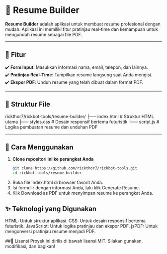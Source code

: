 # 📝 Resume Builder

**Resume Builder** adalah aplikasi untuk membuat resume profesional dengan mudah. Aplikasi ini memiliki fitur pratinjau real-time dan kemampuan untuk mengunduh resume sebagai file PDF.  

---

## 🌟 Fitur  
✔️ **Form Input**: Masukkan informasi nama, email, telepon, dan lainnya.  
✔️ **Pratinjau Real-Time**: Tampilkan resume langsung saat Anda mengisi.  
✔️ **Ekspor PDF**: Unduh resume yang telah dibuat dalam format PDF.  

---

## 📂 Struktur File  
rickthor7/rickbot-tools/resume-builder/
├── index.html # Struktur HTML utama
├── styles.css # Desain responsif bertema futuristik
└── script.js # Logika pembuatan resume dan unduhan PDF


---

## 🚀 Cara Menggunakan  
1. **Clone repositori ini ke perangkat Anda**  
   ```bash
   git clone https://github.com/rickthor7/rickbot-tools.git
   cd rickbot-tools/resume-builder
2. Buka file index.html di browser favorit Anda.
3. Isi formulir dengan informasi Anda, lalu klik Generate Resume.
4. Klik Download as PDF untuk menyimpan resume ke perangkat Anda.

## ✨ Teknologi yang Digunakan
HTML: Untuk struktur aplikasi.
CSS: Untuk desain responsif bertema futuristik.
JavaScript: Untuk logika pratinjau dan ekspor PDF.
jsPDF: Untuk mengonversi pratinjau resume menjadi PDF.

##📄 Lisensi
Proyek ini dirilis di bawah lisensi MIT. Silakan gunakan, modifikasi, dan bagikan!
